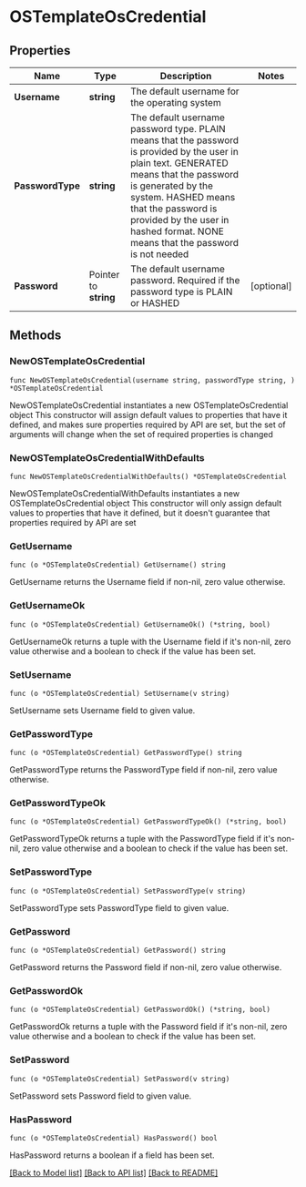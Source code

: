 # OSTemplateOsCredential

## Properties

Name | Type | Description | Notes
------------ | ------------- | ------------- | -------------
**Username** | **string** | The default username for the operating system | 
**PasswordType** | **string** | The default username password type.                     PLAIN means that the password is provided by the user in plain text.                     GENERATED means that the password is generated by the system.                     HASHED means that the password is provided by the user in hashed format.                     NONE means that the password is not needed | 
**Password** | Pointer to **string** | The default username password.                     Required if the password type is PLAIN or HASHED | [optional] 

## Methods

### NewOSTemplateOsCredential

`func NewOSTemplateOsCredential(username string, passwordType string, ) *OSTemplateOsCredential`

NewOSTemplateOsCredential instantiates a new OSTemplateOsCredential object
This constructor will assign default values to properties that have it defined,
and makes sure properties required by API are set, but the set of arguments
will change when the set of required properties is changed

### NewOSTemplateOsCredentialWithDefaults

`func NewOSTemplateOsCredentialWithDefaults() *OSTemplateOsCredential`

NewOSTemplateOsCredentialWithDefaults instantiates a new OSTemplateOsCredential object
This constructor will only assign default values to properties that have it defined,
but it doesn't guarantee that properties required by API are set

### GetUsername

`func (o *OSTemplateOsCredential) GetUsername() string`

GetUsername returns the Username field if non-nil, zero value otherwise.

### GetUsernameOk

`func (o *OSTemplateOsCredential) GetUsernameOk() (*string, bool)`

GetUsernameOk returns a tuple with the Username field if it's non-nil, zero value otherwise
and a boolean to check if the value has been set.

### SetUsername

`func (o *OSTemplateOsCredential) SetUsername(v string)`

SetUsername sets Username field to given value.


### GetPasswordType

`func (o *OSTemplateOsCredential) GetPasswordType() string`

GetPasswordType returns the PasswordType field if non-nil, zero value otherwise.

### GetPasswordTypeOk

`func (o *OSTemplateOsCredential) GetPasswordTypeOk() (*string, bool)`

GetPasswordTypeOk returns a tuple with the PasswordType field if it's non-nil, zero value otherwise
and a boolean to check if the value has been set.

### SetPasswordType

`func (o *OSTemplateOsCredential) SetPasswordType(v string)`

SetPasswordType sets PasswordType field to given value.


### GetPassword

`func (o *OSTemplateOsCredential) GetPassword() string`

GetPassword returns the Password field if non-nil, zero value otherwise.

### GetPasswordOk

`func (o *OSTemplateOsCredential) GetPasswordOk() (*string, bool)`

GetPasswordOk returns a tuple with the Password field if it's non-nil, zero value otherwise
and a boolean to check if the value has been set.

### SetPassword

`func (o *OSTemplateOsCredential) SetPassword(v string)`

SetPassword sets Password field to given value.

### HasPassword

`func (o *OSTemplateOsCredential) HasPassword() bool`

HasPassword returns a boolean if a field has been set.


[[Back to Model list]](../README.md#documentation-for-models) [[Back to API list]](../README.md#documentation-for-api-endpoints) [[Back to README]](../README.md)


